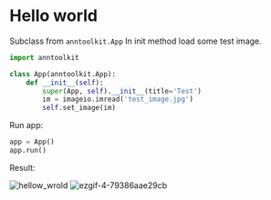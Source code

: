 # Hello world
Subclass from `anntoolkit.App`
In init method load some test image.

``` python
import anntoolkit

class App(anntoolkit.App):
    def __init__(self):
        super(App, self).__init__(title='Test')        
        im = imageio.imread('test_image.jpg')
        self.set_image(im)

```
Run app:

``` python
app = App()
app.run()
```

Result:

![hellow_wrold](https://user-images.githubusercontent.com/3229783/90511347-2c2c0f00-e111-11ea-91eb-a918f2f55288.png)
![ezgif-4-79386aae29cb](https://user-images.githubusercontent.com/3229783/90512523-21727980-e113-11ea-87b1-f79d76761f7a.gif)
